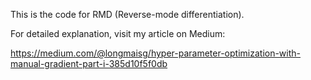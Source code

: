 This is the code for RMD (Reverse-mode differentiation). 

For detailed explanation, visit my article on Medium:

https://medium.com/@longmaisg/hyper-parameter-optimization-with-manual-gradient-part-i-385d10f5f0db

